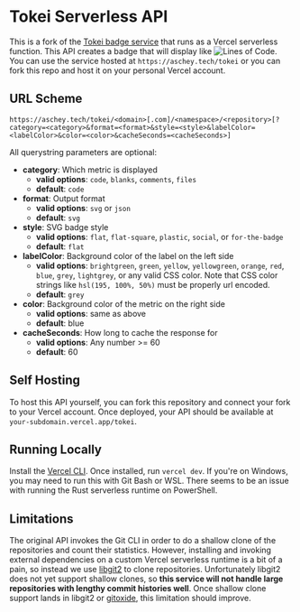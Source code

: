 # Tokei Serverless API

This is a fork of the [Tokei badge service](https://github.com/XAMPPRocky/tokei_rs) that runs as a Vercel serverless function. This API creates a badge that will display like ![Lines of Code](https://aschey.tech/tokei/github/aschey/vercel-tokei). You can use the service hosted at `https://aschey.tech/tokei` or you can fork this repo and host it on your personal Vercel account.

## URL Scheme

```
https://aschey.tech/tokei/<domain>[.com]/<namespace>/<repository>[?category=<category>&format=<format>&style=<style>&labelColor=<labelColor>&color=<color>&cacheSeconds=<cacheSeconds>]
```

All querystring parameters are optional:

- **category**: Which metric is displayed
  - **valid options**: `code`, `blanks`, `comments`, `files`
  - **default**: `code`
- **format**: Output format
  - **valid options**: `svg` or `json`
  - **default**: `svg`
- **style**: SVG badge style
  - **valid options**: `flat`, `flat-square`, `plastic`, `social`, or `for-the-badge`
  - **default**: `flat`
- **labelColor**: Background color of the label on the left side
  - **valid options**: `brightgreen`, `green`, `yellow`, `yellowgreen`, `orange`, `red`, `blue`, `grey`, `lightgrey`, or any valid CSS color. Note that CSS color strings like `hsl(195, 100%, 50%)` must be properly url encoded.
  - **default**: `grey`
- **color**: Background color of the metric on the right side
  - **valid options**: same as above
  - **default**: blue
- **cacheSeconds**: How long to cache the response for
  - **valid options**: Any number >= 60
  - **default**: 60

## Self Hosting

To host this API yourself, you can fork this repository and connect your fork to your Vercel account. Once deployed, your API should be available at `your-subdomain.vercel.app/tokei`.

## Running Locally

Install the [Vercel CLI](https://vercel.com/docs/cli). Once installed, run `vercel dev`. If you're on Windows, you may need to run this with Git Bash or WSL. There seems to be an issue with running the Rust serverless runtime on PowerShell.

## Limitations

The original API invokes the Git CLI in order to do a shallow clone of the repositories and count their statistics. However, installing and invoking external dependencies on a custom Vercel serverless runtime is a bit of a pain, so instead we use [libgit2](https://github.com/libgit2/libgit2) to clone repositories. Unfortunately libgit2 does not yet support shallow clones, so **this service will not handle large repositories with lengthy commit histories well**. Once shallow clone support lands in libgit2 or [gitoxide](https://github.com/Byron/gitoxide), this limitation should improve.
